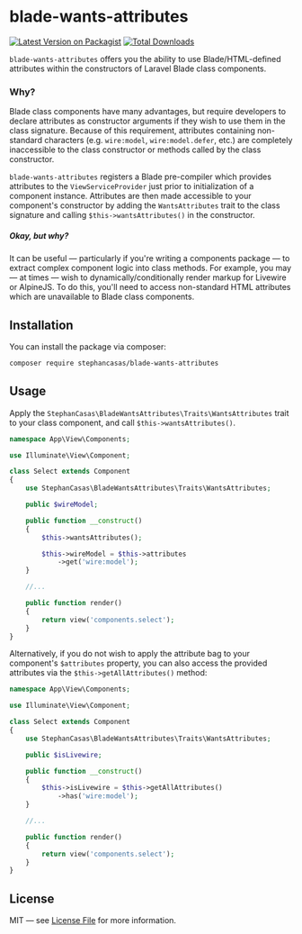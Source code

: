 # blade-wants-attributes

[![Latest Version on Packagist](https://img.shields.io/packagist/v/stephancasas/blade-wants-attributes.svg?style=flat-square)](https://packagist.org/packages/stephancasas/blade-wants-attributes) [![Total Downloads](https://img.shields.io/packagist/dt/stephancasas/blade-wants-attributes.svg?style=flat-square)](https://packagist.org/packages/stephancasas/blade-wants-attributes)

`blade-wants-attributes` offers you the ability to use Blade/HTML-defined attributes within the constructors of Laravel Blade class components.

### Why?

Blade class components have many advantages, but require developers to declare attributes as constructor arguments if they wish to use them in the class signature. Because of this requirement, attributes containing non-standard characters (e.g. `wire:model`, `wire:model.defer`, etc.) are completely inaccessible to the class constructor or methods called by the class constructor.

`blade-wants-attributes` registers a Blade pre-compiler which provides attributes to the `ViewServiceProvider` just prior to initialization of a component instance. Attributes are then made accessible to your component's constructor by adding the `WantsAttributes` trait to the class signature and calling `$this->wantsAttributes()` in the constructor.

##### _Okay, but why?_

It can be useful — particularly if you're writing a components package — to extract complex component logic into class methods. For example, you may — at times — wish to dynamically/conditionally render markup for Livewire or AlpineJS. To do this, you'll need to access non-standard HTML attributes which are unavailable to Blade class components.

## Installation

You can install the package via composer:

```bash
composer require stephancasas/blade-wants-attributes
```

## Usage

Apply the `StephanCasas\BladeWantsAttributes\Traits\WantsAttributes` trait to your class component, and call `$this->wantsAttributes()`.

```php
namespace App\View\Components;

use Illuminate\View\Component;

class Select extends Component
{
    use StephanCasas\BladeWantsAttributes\Traits\WantsAttributes;

    public $wireModel;

    public function __construct()
    {
        $this->wantsAttributes();

        $this->wireModel = $this->attributes
            ->get('wire:model');
    }

    //...

    public function render()
    {
        return view('components.select');
    }
}
```

Alternatively, if you do not wish to apply the attribute bag to your component's `$attributes` property, you can also access the provided attributes via the `$this->getAllAttributes()` method:

```php
namespace App\View\Components;

use Illuminate\View\Component;

class Select extends Component
{
    use StephanCasas\BladeWantsAttributes\Traits\WantsAttributes;

    public $isLivewire;

    public function __construct()
    {
        $this->isLivewire = $this->getAllAttributes()
            ->has('wire:model');
    }

    //...

    public function render()
    {
        return view('components.select');
    }
}
```

## License

MIT — see [License File](LICENSE.md) for more information.